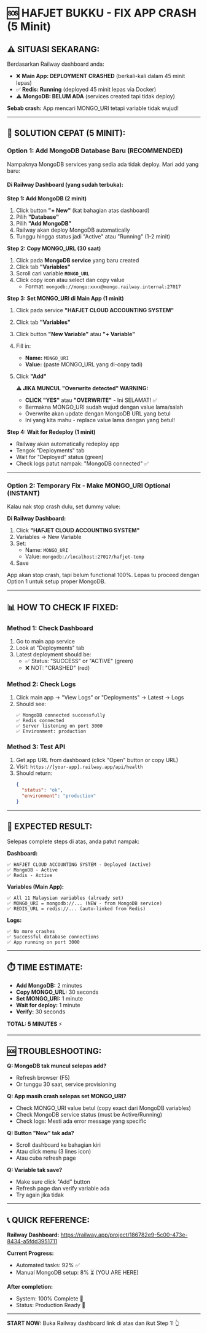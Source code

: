 # 🆘 HAFJET BUKKU - FIX APP CRASH (5 Minit)

## ⚠️ SITUASI SEKARANG:

Berdasarkan Railway dashboard anda:
- ❌ **Main App: DEPLOYMENT CRASHED** (berkali-kali dalam 45 minit lepas)
- ✅ **Redis: Running** (deployed 45 minit lepas via Docker)
- ⚠️ **MongoDB: BELUM ADA** (services created tapi tidak deploy)

**Sebab crash:** App mencari MONGO_URI tetapi variable tidak wujud!

---

## 🚀 SOLUTION CEPAT (5 MINIT):

### Option 1: Add MongoDB Database Baru (RECOMMENDED)

Nampaknya MongoDB services yang sedia ada tidak deploy. Mari add yang baru:

#### Di Railway Dashboard (yang sudah terbuka):

**Step 1: Add MongoDB (2 minit)**
1. Click button **"+ New"** (kat bahagian atas dashboard)
2. Pilih **"Database"**
3. Pilih **"Add MongoDB"**
4. Railway akan deploy MongoDB automatically
5. Tunggu hingga status jadi "Active" atau "Running" (1-2 minit)

**Step 2: Copy MONGO_URL (30 saat)**
1. Click pada **MongoDB service** yang baru created
2. Click tab **"Variables"** 
3. Scroll cari variable **`MONGO_URL`**
4. Click copy icon atau select dan copy value
   - Format: `mongodb://mongo:xxxx@mongo.railway.internal:27017`

**Step 3: Set MONGO_URI di Main App (1 minit)**
1. Click pada service **"HAFJET CLOUD ACCOUNTING SYSTEM"**
2. Click tab **"Variables"**
3. Click button **"New Variable"** atau **"+ Variable"**
4. Fill in:
   - **Name:** `MONGO_URI`
   - **Value:** (paste MONGO_URL yang di-copy tadi)
5. Click **"Add"**

   **⚠️ JIKA MUNCUL "Overwrite detected" WARNING:**
   - **CLICK "YES"** atau **"OVERWRITE"** - Ini SELAMAT! ✅
   - Bermakna MONGO_URI sudah wujud dengan value lama/salah
   - Overwrite akan update dengan MongoDB URL yang betul
   - Ini yang kita mahu - replace value lama dengan yang betul!

**Step 4: Wait for Redeploy (1 minit)**
- Railway akan automatically redeploy app
- Tengok "Deployments" tab
- Wait for "Deployed" status (green)
- Check logs patut nampak: "MongoDB connected" ✅

---

### Option 2: Temporary Fix - Make MONGO_URI Optional (INSTANT)

Kalau nak stop crash dulu, set dummy value:

**Di Railway Dashboard:**
1. Click **"HAFJET CLOUD ACCOUNTING SYSTEM"**
2. Variables → New Variable
3. Set:
   - Name: `MONGO_URI`
   - Value: `mongodb://localhost:27017/hafjet-temp`
4. Save

App akan stop crash, tapi belum functional 100%. Lepas tu proceed dengan Option 1 untuk setup proper MongoDB.

---

## 📊 HOW TO CHECK IF FIXED:

### Method 1: Check Dashboard
1. Go to main app service
2. Look at "Deployments" tab
3. Latest deployment should be:
   - ✅ Status: "SUCCESS" or "ACTIVE" (green)
   - ❌ NOT: "CRASHED" (red)

### Method 2: Check Logs
1. Click main app → "View Logs" or "Deployments" → Latest → Logs
2. Should see:
   ```
   ✅ MongoDB connected successfully
   ✅ Redis connected  
   ✅ Server listening on port 3000
   ✅ Environment: production
   ```

### Method 3: Test API
1. Get app URL from dashboard (click "Open" button or copy URL)
2. Visit: `https://[your-app].railway.app/api/health`
3. Should return:
   ```json
   {
     "status": "ok",
     "environment": "production"
   }
   ```

---

## 🎯 EXPECTED RESULT:

Selepas complete steps di atas, anda patut nampak:

**Dashboard:**
```
✅ HAFJET CLOUD ACCOUNTING SYSTEM - Deployed (Active)
✅ MongoDB - Active  
✅ Redis - Active
```

**Variables (Main App):**
```
✅ All 11 Malaysian variables (already set)
✅ MONGO_URI = mongodb://... (NEW - from MongoDB service)
✅ REDIS_URL = redis://... (auto-linked from Redis)
```

**Logs:**
```
✅ No more crashes
✅ Successful database connections
✅ App running on port 3000
```

---

## ⏱️ TIME ESTIMATE:

- **Add MongoDB:** 2 minutes
- **Copy MONGO_URL:** 30 seconds  
- **Set MONGO_URI:** 1 minute
- **Wait for deploy:** 1 minute
- **Verify:** 30 seconds

**TOTAL: 5 MINUTES** ⚡

---

## 🆘 TROUBLESHOOTING:

**Q: MongoDB tak muncul selepas add?**
- Refresh browser (F5)
- Or tunggu 30 saat, service provisioning

**Q: App masih crash selepas set MONGO_URI?**
- Check MONGO_URI value betul (copy exact dari MongoDB variables)
- Check MongoDB service status (must be Active/Running)
- Check logs: Mesti ada error message yang specific

**Q: Button "New" tak ada?**
- Scroll dashboard ke bahagian kiri
- Atau click menu (3 lines icon)
- Atau cuba refresh page

**Q: Variable tak save?**
- Make sure click "Add" button
- Refresh page dan verify variable ada
- Try again jika tidak

---

## 📞 QUICK REFERENCE:

**Railway Dashboard:**
https://railway.app/project/186782e9-5c00-473e-8434-a5fdd3951711

**Current Progress:**
- Automated tasks: 92% ✅
- Manual MongoDB setup: 8% ⏳ (YOU ARE HERE)

**After completion:**
- System: 100% Complete 🎉
- Status: Production Ready 🚀

---

**START NOW:** Buka Railway dashboard link di atas dan ikut Step 1! 👆
